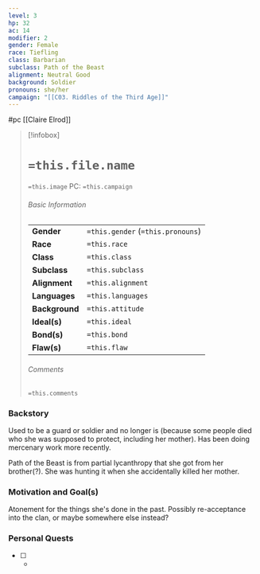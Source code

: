 ```yaml
---
level: 3
hp: 32
ac: 14
modifier: 2
gender: Female
race: Tiefling
class: Barbarian
subclass: Path of the Beast
alignment: Neutral Good
background: Soldier
pronouns: she/her
campaign: "[[C03. Riddles of the Third Age]]"
---
```

 #pc [[Claire Elrod]]

> [!infobox]
> # `=this.file.name`
> `=this.image`
> PC: `=this.campaign`
> ###### Basic Information
> |  |  |
> | ---- | ---- |
> | **Gender** | `=this.gender` (`=this.pronouns`) |
> | **Race** | `=this.race` |
> | **Class** | `=this.class` |
> | **Subclass** | `=this.subclass` |
> | **Alignment** | `=this.alignment` |
> | **Languages** | `=this.languages` |
> | **Background** | `=this.attitude` |
> | **Ideal(s)** | `=this.ideal` |
> | **Bond(s)** | `=this.bond` |
> | **Flaw(s)** | `=this.flaw` |
> ###### Comments
> `=this.comments`

### Backstory

Used to be a guard or soldier and no longer is (because some people died who she was supposed to protect, including her mother). Has been doing mercenary work more recently.

Path of the Beast is from partial lycanthropy that she got from her brother(?). She was hunting it when she accidentally killed her mother.

### Motivation and Goal(s)

Atonement for the things she's done in the past. Possibly re-acceptance into the clan, or maybe somewhere else instead?

### Personal Quests

 - [ ]  -

